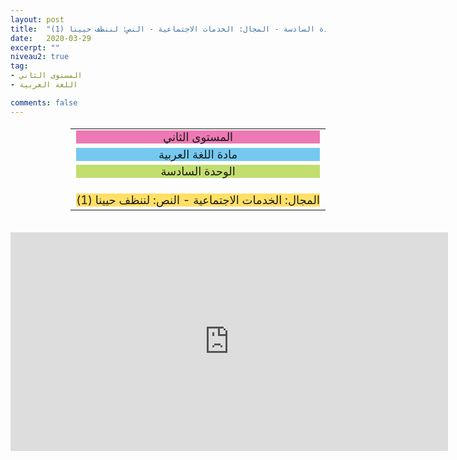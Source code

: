 ```yaml
---
layout: post
title:  "المستوى الثاني - مادة اللغة العربية - الوحدة السادسة - المجال: الخدمات الاجتماعية - النص: لننظف حيينا (1)"
date:   2020-03-29
excerpt: ""
niveau2: true
tag:
- المستوى الثاني 
- اللغة العربية

comments: false
---
```

<center>
<table dir="rtl" style="width: 100%; text-align: center; font-size: large;"><tbody>
<tr><td><div style="background-color: #ec79b3;"><span>
المستوى الثاني
</span></div></td></tr>
<tr><td><div style="background-color: #75c9f0; "><span>
مادة اللغة العربية
</span></div></td></tr>
<tr><td><div style="background-color: #c2de6e; "><span>
 الوحدة السادسة

</span></div></td></tr><tr>
<td><div style="background-color: #ffe066; ">
 المجال: الخدمات الاجتماعية - النص: لننظف حيينا (1)

</div></td></tr>
</tbody></table><br>
<iframe width="700px" height="350px" src="https://www.youtube.com/embed/ol2DT_ZNaKQ?rel=0&controls=1&showinfo=0&modestbranding=1&enablejsapi=1" allowfullscreen frameborder="0" ></iframe>
</center>
